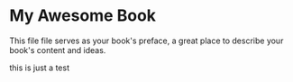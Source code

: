 My Awesome Book
=======

This file file serves as your book's preface, a great place to describe your book's content and ideas.

this is just a test